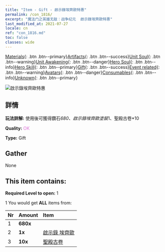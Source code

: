 ```yaml
---
title: "Item - Gift - 啟示錄埃齊歐特惠"
permalink: /con_1816/
excerpt: "魔法门之英雄无敌：战争纪元  啟示錄埃齊歐特惠"
last_modified_at: 2021-07-27
locale: cn
ref: "con_1816.md"
toc: false
classes: wide
---
```

 [Materials](/ItemsCN/){: .btn .btn--primary}[Artifacts](/ItemsCN/Artifacts/){: .btn .btn--success}[Unit Soul](/ItemsCN/UnitSoul/){: .btn .btn--warning}[Unit Awakening](/ItemsCN/UnitAwakening/){: .btn .btn--danger}[Hero Soul](/ItemsCN/HeroSoul/){: .btn .btn--info}[Hero Skill](/ItemsCN/HeroSkill/){: .btn .btn--primary}[Gift](/ItemsCN/Gift/){: .btn .btn--success}[Event related](/ItemsCN/Events/){: .btn .btn--warning}[Avatars](/ItemsCN/Avatars/){: .btn .btn--danger}[Consumables](/ItemsCN/Consumables/){: .btn .btn--info}[Unknown](/ItemsCN/Unknown/){: .btn .btn--primary}

 ![啟示錄埃齊歐特惠](/images/t/i_907438.png)

## 詳情
 **玩法詳解:** 使用後可獲得鑽石*680、啟示錄埃齊歐塗裝*1、聖殿古卷*10

 **Quality:** <span style="color: #DA70D6">OK</span>

 **Type:** Gift

## Gather

  None

## This item contains:

 **Required Level to open:** 1

 1 You would get **ALL** items  from:

  | Nr | Amount |     Item    |
  |:---|:-------|:------------|
  | 1 |  **680x** | <i class="fas fa-gem"/> |  | 
  | 2 |  **1x** | [啟示錄 埃齊歐](/cn/Items/con_1081/) |  | 
  | 3 |  **10x** | [聖殿古卷](/cn/Items/con_697/) |  | 
